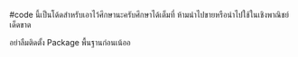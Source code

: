 #code นี้เป็นโด้ดสำหรับเอาไว้ศึกษานะครับศึกษาได้เต็มที่ ห้ามนำไปขายหรือนำไปใช้ในเชิงพาณิชย์ เด็ดขาด

อย่าลืมติดตั้ง Package พื้นฐานก่อนเน้ออ 

